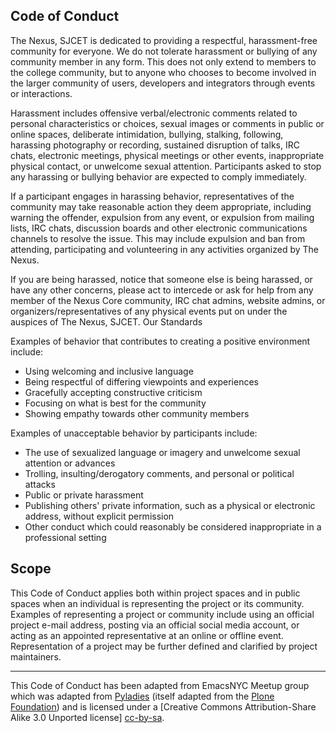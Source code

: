 ## Code of Conduct

The Nexus, SJCET is dedicated to providing a respectful, harassment-free
community for everyone. We do not tolerate harassment or bullying of
any community member in any form. This does not only extend to members
to the college community, but to anyone who chooses to become
involved in the larger community of users, developers and integrators
through events or interactions.

Harassment includes offensive verbal/electronic comments related to
personal characteristics or choices, sexual images or comments in
public or online spaces, deliberate intimidation, bullying, stalking,
following, harassing photography or recording, sustained disruption of
talks, IRC chats, electronic meetings, physical meetings or other
events, inappropriate physical contact, or unwelcome sexual
attention. Participants asked to stop any harassing or bullying
behavior are expected to comply immediately.

If a participant engages in harassing behavior, representatives of the
community may take reasonable action they deem appropriate, including
warning the offender, expulsion from any event, or expulsion
from mailing lists, IRC chats, discussion boards and other electronic
communications channels to resolve the issue. This may include
expulsion and ban from attending, participating and volunteering in any activities organized by The Nexus.

If you are being harassed, notice that someone else is being harassed,
or have any other concerns, please act to intercede or ask for help
from any member of the Nexus Core community, IRC chat admins, website
admins, or organizers/representatives of any physical events put on
under the auspices of The Nexus, SJCET.
Our Standards

Examples of behavior that contributes to creating a positive environment include:

- Using welcoming and inclusive language
- Being respectful of differing viewpoints and experiences
- Gracefully accepting constructive criticism
- Focusing on what is best for the community
- Showing empathy towards other community members

Examples of unacceptable behavior by participants include:

- The use of sexualized language or imagery and unwelcome sexual attention or advances
- Trolling, insulting/derogatory comments, and personal or political attacks
- Public or private harassment
- Publishing others' private information, such as a physical or electronic address, without explicit permission
- Other conduct which could reasonably be considered inappropriate in a professional setting

## Scope

This Code of Conduct applies both within project spaces and in public spaces when an 
individual is representing the project or its community. Examples of representing a 
project or community include using an official project e-mail address, posting via an
official social media account, or acting as an appointed representative at an online or 
offline event. Representation of a project may be further defined and clarified by project maintainers.

---

This Code of Conduct has been adapted from EmacsNYC Meetup group which was adapted from [Pyladies][pyladies]
(itself adapted from the [Plone Foundation][plone]) and is licensed
under a
[Creative Commons Attribution-Share Alike 3.0 Unported license]
[cc-by-sa].

[EmacsNYC]: http://emacsnyc.org/
[pyladies]: http://www.pyladies.com/CodeOfConduct/
[plone]: http://plone.org/foundation/materials/foundation-resolutions/code-of-conduct
[cc-by-sa]: http://creativecommons.org/licenses/by-sa/3.0/
